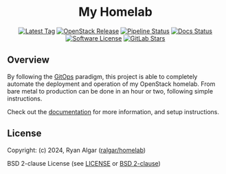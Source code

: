 <!-- markdownlint-disable-next-line MD033 MD041 -->
<div align="center">

# My Homelab

[![Latest Tag](https://img.shields.io/gitlab/v/tag/ralgar/homelab?style=flat&label=Tag&logo=semver&logoColor=white)](https://gitlab.com/ralgar/homelab/tags)
[![OpenStack Release](https://img.shields.io/badge/OpenStack-2023.2-red?style=flat&logo=openstack&logoColor=red)](https://docs.openstack.org/kolla-ansible/2023.2/)
[![Pipeline Status](https://img.shields.io/gitlab/pipeline-status/ralgar/homelab?branch=main&label=Pipeline&logo=gitlab&style=flat)](https://gitlab.com/ralgar/homelab/-/pipelines?page=1&scope=all&ref=main)
[![Docs Status](https://img.shields.io/website?label=Docs&logo=gitbook&logoColor=white&style=flat&url=https%3A%2F%2Fralgar.gitlab.io%2Fhomelab)](https://ralgar.gitlab.io/homelab/)
[![Software License](https://img.shields.io/badge/License-BSD_2--clause-red?style=flat&logo=freebsd&logoColor=red)](https://choosealicense.com/licenses/bsd-2-clause/)
[![GitLab Stars](https://img.shields.io/gitlab/stars/ralgar/homelab?color=gold&label=Stars&logo=gitlab&style=flat)](https://gitlab.com/ralgar/homelab)

</div>

## Overview

By following the [GitOps](https://about.gitlab.com/topics/gitops) paradigm,
 this project is able to completely automate the deployment and operation of
 my OpenStack homelab. From bare metal to production can be done in an hour
 or two, following simple instructions.

Check out the [documentation](https://docs.ralgar.dev/category/homelab)
 for more information, and setup instructions.

## License

Copyright: (c) 2024, Ryan Algar
 ([ralgar/homelab](https://gitlab.com/ralgar/homelab))

BSD 2-clause License (see [LICENSE](LICENSE) or
 [BSD 2-clause](https://choosealicense.com/licenses/bsd-2-clause/))
